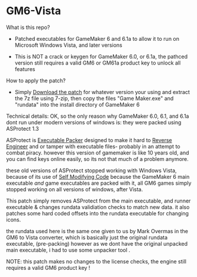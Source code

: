 # GM6-Vista

What is this repo? 
- Patched executables for GameMaker 6 and 6.1a to allow it to run on Microsoft Windows Vista, and later versions

- This is NOT a crack or keygen for GameMaker 6.0, or 6.1a, the pathced version still requires a valid GM6 or GM61a product key to unlock all features

How to apply the patch?
- Simply [Download the patch](https://github.com/KuromeSan/GM6Vista/releases/latest) for whatever version your using and extract the 7z file using 7-zip, 
then copy the files "Game Maker.exe" and "rundata" into the install directory of GameMaker 6


Technical details:
OK, so the only reason why GameMaker 6.0, 6.1, and 6.1a dont run under modern versions of windows is: they were packed using ASProtect 1.3 

ASProtect is [Executable Packer](https://en.wikipedia.org/wiki/Executable_compression) designed to make it hard to [Reverse Engineer](https://en.wikipedia.org/wiki/Reverse_engineering) and or tamper with executable files- probably in an attempt to combat piracy. however this version of gamemaker is like 10 years old, and you can find keys online easily, so its not that much of a problem anymore.

these old versions of ASProtect stopped working with Windows Vista, because of its use of [Self Modifying Code](https://en.wikipedia.org/wiki/Self-modifying_code) 
because the GameMaker 6 main executable *and* game executables are packed with it, all GM6 games simply stopped working on all versions of windows, after Vista.

This patch simply removes ASProtect from the main executable, and runner executable & changes rundata validiation checks to match new data. 
it also patches some hard coded offsets into the rundata executable for changing icons.

the rundata used here is the same one given to us by Mark Overmas in the GM6 to Vista converter, which is basically just the original rundata executable, (pre-packing) however as we dont have the original unpacked main executable, i had to use some unpacker tool .

NOTE: this patch makes no changes to the license checks, the engine still requires a valid GM6 product key !

